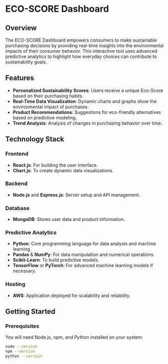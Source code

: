 # ECO-SCORE Dashboard

## Overview

The ECO-SCORE Dashboard empowers consumers to make sustainable purchasing decisions by providing real-time insights into the environmental impacts of their consumer behavior. This interactive tool uses advanced predictive analytics to highlight how everyday choices can contribute to sustainability goals.

## Features

- **Personalized Sustainability Scores**: Users receive a unique Eco-Score based on their purchasing habits.
- **Real-Time Data Visualization**: Dynamic charts and graphs show the environmental impact of purchases.
- **Product Recommendations**: Suggestions for eco-friendly alternatives based on predictive modeling.
- **Trend Analysis**: Analysis of changes in purchasing behavior over time.

## Technology Stack

### Frontend
- **React.js**: For building the user interface.
- **Chart.js**: To create dynamic data visualizations.

### Backend
- **Node.js** and **Express.js**: Server setup and API management.

### Database
- **MongoDB**: Stores user data and product information.

### Predictive Analytics
- **Python**: Core programming language for data analysis and machine learning.
- **Pandas** & **NumPy**: For data manipulation and numerical operations.
- **Scikit-Learn**: To build predictive models.
- **TensorFlow** or **PyTorch**: For advanced machine learning models if necessary.

### Hosting
- **AWS**: Application deployed for scalability and reliability.

## Getting Started

### Prerequisites

You will need Node.js, npm, and Python installed on your system:
```bash
node --version
npm --version
python --version
